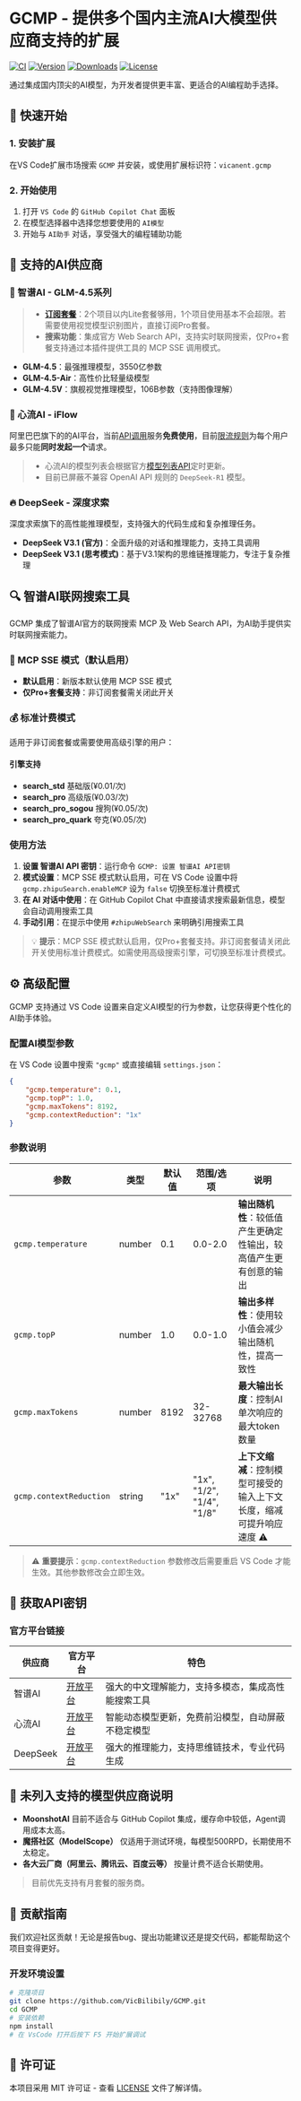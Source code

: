 # GCMP - 提供多个国内主流AI大模型供应商支持的扩展

[![CI](https://github.com/VicBilibily/GCMP/actions/workflows/ci.yml/badge.svg)](https://github.com/VicBilibily/GCMP/actions)
[![Version](https://img.shields.io/visual-studio-marketplace/v/vicanent.gcmp?color=blue&label=Version)](https://marketplace.visualstudio.com/items?itemName=vicanent.gcmp)
[![Downloads](https://img.shields.io/visual-studio-marketplace/d/vicanent.gcmp?color=green&label=Downloads)](https://marketplace.visualstudio.com/items?itemName=vicanent.gcmp)
[![License](https://img.shields.io/github/license/VicBilibily/GCMP?color=orange&label=License)](https://github.com/VicBilibily/GCMP/blob/main/LICENSE)

通过集成国内顶尖的AI模型，为开发者提供更丰富、更适合的AI编程助手选择。

## 🚀 快速开始

### 1. 安装扩展

在VS Code扩展市场搜索 `GCMP` 并安装，或使用扩展标识符：`vicanent.gcmp`

### 2. 开始使用

1. 打开 `VS Code` 的 `GitHub Copilot Chat` 面板
2. 在模型选择器中选择您想要使用的 `AI模型`
3. 开始与 `AI助手` 对话，享受强大的编程辅助功能

## 🤖 支持的AI供应商

### 🧠 智谱AI - GLM-4.5系列

> - [**订阅套餐**](https://bigmodel.cn/claude-code)：2个项目以内Lite套餐够用，1个项目使用基本不会超限。若需要使用视觉模型识别图片，直接订阅Pro套餐。
> - **搜索功能**：集成官方 Web Search API，支持实时联网搜索，仅Pro+套餐支持通过本插件提供工具的 MCP SSE 调用模式。

- **GLM-4.5**：最强推理模型，3550亿参数
- **GLM-4.5-Air**：高性价比轻量级模型
- **GLM-4.5V**：旗舰视觉推理模型，106B参数（支持图像理解）

### 💫 心流AI - iFlow

阿里巴巴旗下的的AI平台，当前[API调用](https://platform.iflow.cn/docs/)服务**免费使用**，目前[限流规则](https://platform.iflow.cn/docs/limitSpeed)为每个用户最多只能**同时发起一个**请求。

> - 心流AI的模型列表会根据官方[模型列表API](https://platform.iflow.cn/models)定时更新。
> - 目前已屏蔽不兼容 OpenAI API 规则的 `DeepSeek-R1` 模型。

### 🔥 DeepSeek - 深度求索

深度求索旗下的高性能推理模型，支持强大的代码生成和复杂推理任务。

- **DeepSeek V3.1 (官方)**：全面升级的对话和推理能力，支持工具调用
- **DeepSeek V3.1 (思考模式)**：基于V3.1架构的思维链推理能力，专注于复杂推理

## 🔍 智谱AI联网搜索工具

GCMP 集成了智谱AI官方的联网搜索 MCP 及 Web Search API，为AI助手提供实时联网搜索能力。

### 🚀 MCP SSE 模式（默认启用）

- **默认启用**：新版本默认使用 MCP SSE 模式
- **仅Pro+套餐支持**：非订阅套餐需关闭此开关

### 💰 标准计费模式

适用于非订阅套餐或需要使用高级引擎的用户：

#### 引擎支持

- **search_std** 基础版(¥0.01/次)
- **search_pro** 高级版(¥0.03/次)
- **search_pro_sogou** 搜狗(¥0.05/次)
- **search_pro_quark** 夸克(¥0.05/次)

### 使用方法

1. **设置 智谱AI API 密钥**：运行命令 `GCMP: 设置 智谱AI API密钥`
2. **模式设置**：MCP SSE 模式默认启用，可在 VS Code 设置中将 `gcmp.zhipuSearch.enableMCP` 设为 `false` 切换至标准计费模式
3. **在 AI 对话中使用**：在 GitHub Copilot Chat 中直接请求搜索最新信息，模型会自动调用搜索工具
4. **手动引用**：在提示中使用 `#zhipuWebSearch` 来明确引用搜索工具

> 💡 **提示**：MCP SSE 模式默认启用，仅Pro+套餐支持。非订阅套餐请关闭此开关使用标准计费模式。如需使用高级搜索引擎，可切换至标准计费模式。

## ⚙️ 高级配置

GCMP 支持通过 VS Code 设置来自定义AI模型的行为参数，让您获得更个性化的AI助手体验。

### 配置AI模型参数

在 VS Code 设置中搜索 `"gcmp"` 或直接编辑 `settings.json`：

```json
{
    "gcmp.temperature": 0.1,
    "gcmp.topP": 1.0,
    "gcmp.maxTokens": 8192,
    "gcmp.contextReduction": "1x"
}
```

### 参数说明

| 参数                    | 类型   | 默认值 | 范围/选项                 | 说明                                                                  |
| ----------------------- | ------ | ------ | ------------------------- | --------------------------------------------------------------------- |
| `gcmp.temperature`      | number | 0.1    | 0.0-2.0                   | **输出随机性**：较低值产生更确定性输出，较高值产生更有创意的输出      |
| `gcmp.topP`             | number | 1.0    | 0.0-1.0                   | **输出多样性**：使用较小值会减少输出随机性，提高一致性                |
| `gcmp.maxTokens`        | number | 8192   | 32-32768                  | **最大输出长度**：控制AI单次响应的最大token数量                       |
| `gcmp.contextReduction` | string | "1x"   | "1x", "1/2", "1/4", "1/8" | **上下文缩减**：控制模型可接受的输入上下文长度，缩减可提升响应速度 ⚠️ |

> ⚠️ **重要提示**：`gcmp.contextReduction` 参数修改后需要重启 VS Code 才能生效。其他参数修改会立即生效。

## 🔑 获取API密钥

### 官方平台链接

| 供应商   | 官方平台                                   | 特色                                               |
| -------- | ------------------------------------------ | -------------------------------------------------- |
| 智谱AI   | [开放平台](https://open.bigmodel.cn/)      | 强大的中文理解能力，支持多模态，集成高性能搜索工具 |
| 心流AI   | [开放平台](https://platform.iflow.cn/)     | 智能动态模型更新，免费前沿模型，自动屏蔽不稳定模型 |
| DeepSeek | [开放平台](https://platform.deepseek.com/) | 强大的推理能力，支持思维链技术，专业代码生成       |

## 🚫 未列入支持的模型供应商说明

- **MoonshotAI** 目前不适合与 GitHub Copilot 集成，缓存命中较低，Agent调用成本太高。
- **魔搭社区（ModelScope）** 仅适用于测试环境，每模型500RPD，长期使用不太稳定。
- **各大云厂商（阿里云、腾讯云、百度云等）** 按量计费不适合长期使用。

> 目前优先支持有月套餐的服务商。

## 🤝 贡献指南

我们欢迎社区贡献！无论是报告bug、提出功能建议还是提交代码，都能帮助这个项目变得更好。

### 开发环境设置

```bash
# 克隆项目
git clone https://github.com/VicBilibily/GCMP.git
cd GCMP
# 安装依赖
npm install
# 在 VsCode 打开后按下 F5 开始扩展调试
```

## 📄 许可证

本项目采用 MIT 许可证 - 查看 [LICENSE](LICENSE) 文件了解详情。

